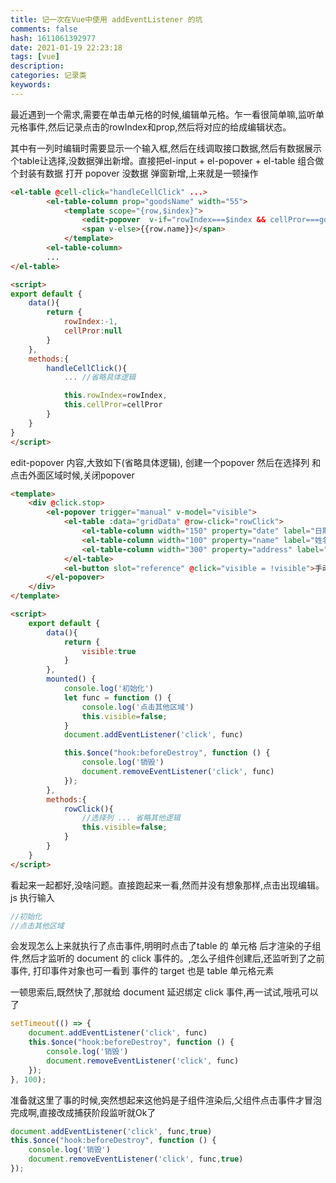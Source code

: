 ```yaml
---
title: 记一次在Vue中使用 addEventListener 的坑
comments: false
hash: 1611061392977
date: 2021-01-19 22:23:18
tags: [vue]
description:
categories: 记录类
keywords:
---
```


最近遇到一个需求,需要在单击单元格的时候,编辑单元格。乍一看很简单嘛,监听单元格事件,然后记录点击的rowIndex和prop,然后将对应的给成编辑状态。
<!--more-->
其中有一列时编辑时需要显示一个输入框,然后在线调取接口数据,然后有数据展示个table让选择,没数据弹出新增。直接把el-input + el-popover + el-table 组合做个封装有数据 打开 popover 没数据 弹窗新增,上来就是一顿操作

``` html
<el-table @cell-click="handleCellClick" ...>
        <el-table-column prop="goodsName" width="55">
            <template scope="{row,$index}">
                <edit-popover  v-if="rowIndex===$index && cellPror===goodsName"></edit-popover>
                <span v-else>{{row.name}}</span>
            </template>
        <el-table-column>
        ...
</el-table>

<script>
export default {
    data(){
        return {
            rowIndex:-1,
            cellPror:null
        }
    },
    methods:{
        handleCellClick(){
            ... //省略具体逻辑

            this.rowIndex=rowIndex,
            this.cellPror=cellPror
        }
    }
}
</script>
```
edit-popover 内容,大致如下(省略具体逻辑), 创建一个popover 然后在选择列 和 点击外面区域时候,关闭popover
```html
<template>
    <div @click.stop>
        <el-popover trigger="manual" v-model="visible">
            <el-table :data="gridData" @row-click="rowClick">
                <el-table-column width="150" property="date" label="日期"></el-table-column>
                <el-table-column width="100" property="name" label="姓名"></el-table-column>
                <el-table-column width="300" property="address" label="地址"></el-table-column>
            </el-table>
            <el-button slot="reference" @click="visible = !visible">手动激活</el-button>
        </el-popover>
    </div>
</template>

<script>
    export default {
        data(){
            return {
                visible:true
            }
        },
        mounted() {
            console.log('初始化')
            let func = function () {
                console.log('点击其他区域')
                this.visible=false;
            }
            document.addEventListener('click', func)

            this.$once("hook:beforeDestroy", function () {
                console.log('销毁')
                document.removeEventListener('click', func)
            });
        },
        methods:{
            rowClick(){
                //选择列 ... 省略其他逻辑
                this.visible=false;
            }
        }
    }
</script>

```
看起来一起都好,没啥问题。直接跑起来一看,然而并没有想象那样,点击出现编辑。
js 执行输入
``` js
//初始化
//点击其他区域
```
会发现怎么上来就执行了点击事件,明明时点击了table 的 单元格 后才渲染的子组件,然后才监听的 document 的 click 事件的。,怎么子组件创建后,还监听到了之前事件, 打印事件对象也可一看到 事件的 target 也是 table 单元格元素

一顿思索后,既然快了,那就给 document 延迟绑定 click 事件,再一试试,哦吼可以了
``` js
setTimeout(() => {
    document.addEventListener('click', func)
    this.$once("hook:beforeDestroy", function () {
        console.log('销毁')
        document.removeEventListener('click', func)
    });     
}, 100);
```

准备就这里了事的时候,突然想起来这他妈是子组件渲染后,父组件点击事件才冒泡完成啊,直接改成捕获阶段监听就Ok了
``` js
document.addEventListener('click', func,true)
this.$once("hook:beforeDestroy", function () {
    console.log('销毁')
    document.removeEventListener('click', func,true)
});
```
